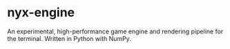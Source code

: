 # nyx-engine
An experimental, high-performance game engine and rendering pipeline for the terminal. Written in Python with NumPy.

